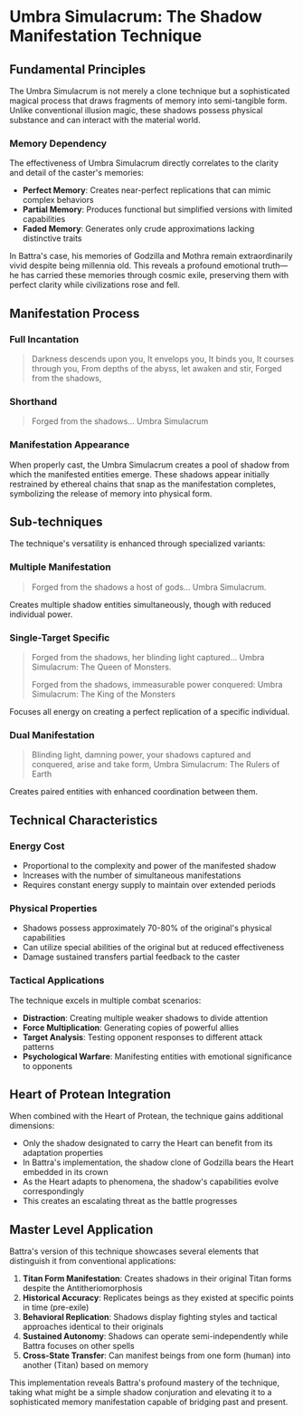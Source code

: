 # Umbra Simulacrum: The Shadow Manifestation Technique

## Fundamental Principles

The Umbra Simulacrum is not merely a clone technique but a sophisticated magical process that draws fragments of memory into semi-tangible form. Unlike conventional illusion magic, these shadows possess physical substance and can interact with the material world.

### Memory Dependency

The effectiveness of Umbra Simulacrum directly correlates to the clarity and detail of the caster's memories:

- **Perfect Memory**: Creates near-perfect replications that can mimic complex behaviors
- **Partial Memory**: Produces functional but simplified versions with limited capabilities
- **Faded Memory**: Generates only crude approximations lacking distinctive traits

In Battra's case, his memories of Godzilla and Mothra remain extraordinarily vivid despite being millennia old. This reveals a profound emotional truth—he has carried these memories through cosmic exile, preserving them with perfect clarity while civilizations rose and fell.

## Manifestation Process

### Full Incantation

> Darkness descends upon you,
> It envelops you,
> It binds you,
> It courses through you,
> From depths of the abyss, let awaken and stir,
> Forged from the shadows,

### Shorthand

> Forged from the shadows… Umbra Simulacrum

### Manifestation Appearance

When properly cast, the Umbra Simulacrum creates a pool of shadow from which the manifested entities emerge. These shadows appear initially restrained by ethereal chains that snap as the manifestation completes, symbolizing the release of memory into physical form.

## Sub-techniques

The technique's versatility is enhanced through specialized variants:

### Multiple Manifestation

> Forged from the shadows a host of gods… Umbra Simulacrum.

Creates multiple shadow entities simultaneously, though with reduced individual power.

### Single-Target Specific

> Forged from the shadows, her blinding light captured… Umbra Simulacrum: The Queen of Monsters.
>
> Forged from the shadows, immeasurable power conquered: Umbra Simulacrum: The King of the Monsters

Focuses all energy on creating a perfect replication of a specific individual.

### Dual Manifestation

> Blinding light, damning power, your shadows captured and conquered, arise and take form, Umbra Simulacrum: The Rulers of Earth

Creates paired entities with enhanced coordination between them.

## Technical Characteristics

### Energy Cost

- Proportional to the complexity and power of the manifested shadow
- Increases with the number of simultaneous manifestations
- Requires constant energy supply to maintain over extended periods

### Physical Properties

- Shadows possess approximately 70-80% of the original's physical capabilities
- Can utilize special abilities of the original but at reduced effectiveness
- Damage sustained transfers partial feedback to the caster

### Tactical Applications

The technique excels in multiple combat scenarios:

- **Distraction**: Creating multiple weaker shadows to divide attention
- **Force Multiplication**: Generating copies of powerful allies
- **Target Analysis**: Testing opponent responses to different attack patterns
- **Psychological Warfare**: Manifesting entities with emotional significance to opponents

## Heart of Protean Integration

When combined with the Heart of Protean, the technique gains additional dimensions:

- Only the shadow designated to carry the Heart can benefit from its adaptation properties
- In Battra's implementation, the shadow clone of Godzilla bears the Heart embedded in its crown
- As the Heart adapts to phenomena, the shadow's capabilities evolve correspondingly
- This creates an escalating threat as the battle progresses

## Master Level Application

Battra's version of this technique showcases several elements that distinguish it from conventional applications:

1. **Titan Form Manifestation**: Creates shadows in their original Titan forms despite the Antitheriomorphosis
2. **Historical Accuracy**: Replicates beings as they existed at specific points in time (pre-exile)
3. **Behavioral Replication**: Shadows display fighting styles and tactical approaches identical to their originals
4. **Sustained Autonomy**: Shadows can operate semi-independently while Battra focuses on other spells
5. **Cross-State Transfer**: Can manifest beings from one form (human) into another (Titan) based on memory

This implementation reveals Battra's profound mastery of the technique, taking what might be a simple shadow conjuration and elevating it to a sophisticated memory manifestation capable of bridging past and present.